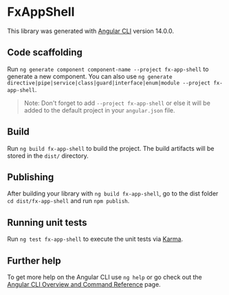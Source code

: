 # FxAppShell

This library was generated with [Angular CLI](https://github.com/angular/angular-cli) version 14.0.0.

## Code scaffolding

Run `ng generate component component-name --project fx-app-shell` to generate a new component. You can also use `ng generate directive|pipe|service|class|guard|interface|enum|module --project fx-app-shell`.
> Note: Don't forget to add `--project fx-app-shell` or else it will be added to the default project in your `angular.json` file. 

## Build

Run `ng build fx-app-shell` to build the project. The build artifacts will be stored in the `dist/` directory.

## Publishing

After building your library with `ng build fx-app-shell`, go to the dist folder `cd dist/fx-app-shell` and run `npm publish`.

## Running unit tests

Run `ng test fx-app-shell` to execute the unit tests via [Karma](https://karma-runner.github.io).

## Further help

To get more help on the Angular CLI use `ng help` or go check out the [Angular CLI Overview and Command Reference](https://angular.io/cli) page.
